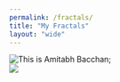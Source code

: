 ```yaml
---
permalink: /fractals/
title: "My Fractals"
layout: "wide"
---
```

![](/assets/images/SFL.jpeg "This is Amitabh Bacchan;")  
[![](/assets/images/SFL.jpeg)](https://www.youtube.com/watch?v=ORlfGLKTkUs) 
